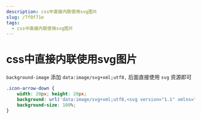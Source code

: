```yaml
---
description: css中直接内联使用svg图片
slug: /7f0f71e
tags: 
  - css中直接内联使用svg图片
---
```


# css中直接内联使用svg图片

`background-image` 添加 `data:image/svg+xml;utf8,` 后面直接使用 `svg` 资源即可

```css
.icon-arrow-down {
    width: 20px; height: 20px;
    background: url('data:image/svg+xml;utf8,<svg version="1.1" xmlns="http://www.w3.org/2000/svg" width="200" height="200" viewBox="0 0 200 200"><path fill="#00A5E0" d="M145.659,68.949c-5.101-5.208-13.372-5.208-18.473,0L99.479,97.233 L71.772,68.949c-5.1-5.208-13.371-5.208-18.473,0c-5.099,5.208-5.099,13.648,0,18.857l46.18,47.14l46.181-47.14 C150.759,82.598,150.759,74.157,145.659,68.949z"/></svg>') no-repeat center;
    background-size: 100%;
}
```
